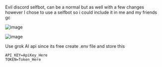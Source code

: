 Evil discord selfbot, can be a normal but as well with a few changes however I chose to use a selfbot so i could include it in me and my friends gc

![image](https://github.com/user-attachments/assets/ba3481b9-1a0d-4bb2-83fd-c38e55e48c77)


![image](https://github.com/user-attachments/assets/fa89d34e-1059-40bb-86f2-9583c8e6562b)

Use grok AI api since its free
create .env file and store this
```
API_KEY=ApiKey_Here
TOKEN=Token_Here
```
